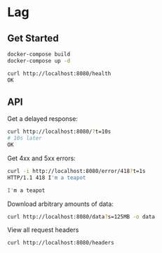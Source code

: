 # Lag

## Get Started

```sh
docker-compose build
docker-compose up -d
```

```sh
curl http://localhost:8080/health
OK
```

## API

Get a delayed response:
```sh
curl http://localhost:8080/?t=10s
# 10s later
OK
```

Get 4xx and 5xx errors:
```sh
curl -i http://localhost:8080/error/418?t=1s
HTTP/1.1 418 I'm a teapot

I'm a teapot
```

Download arbitrary amounts of data:
```sh
curl http://localhost:8080/data?s=125MB -o data
```

View all request headers
```sh
curl http://localhost:8080/headers
```
